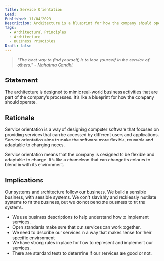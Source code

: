 ```yaml
---
Title: Service Orientation
Lead: 
Published: 11/04/2023
Description: Architecture is a blueprint for how the company should operate.
Tags:
  - Architectural Principles
  - Architecture
  - Business Principles
Draft: false
---
```


> *"The best way to find yourself, is to lose yourself in the service of others." - Mahatma Gandhi.*

## Statement

The architecture is designed to mimic real-world business activities that are part of the company’s processes. It’s like a blueprint for how the company should operate.

## Rationale

Service orientation is a way of designing computer software that focuses on providing services that can be accessed by different users and applications. Service orientation aims to make the software more flexible, reusable and adaptable to changing needs.

Service orientation means that the company is designed to be flexible and adaptable to change. It’s like a chameleon that can change its colours to blend in with its environment.

## Implications

Our systems and architecture follow our business. We build a sensible business, with sensible systems. We don't slavishly and recklessly mutilate systems to fit the business, but we do not bend the business to fit the systems.

* We use business descriptions to help understand how to implement services.
* Open standards make sure that our services can work together.
* We need to describe our services in a way that makes sense for their specific environment
* We have strong rules in place for how to represent and implement our services.
* There are standard tests to determine if our services are good or not.
